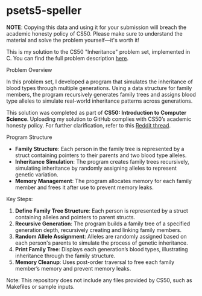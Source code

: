 # psets5-speller
<strong>NOTE</strong>: Copying this data and using it for your submission will breach the academic honesty policy of CS50. Please make sure to understand the material and solve the problem yourself—it's worth it!

<p>This is my solution to the CS50 "Inheritance" problem set, implemented in C. You can find the full problem description <a href="https://cs50.harvard.edu/x/2024/psets/5/inheritance/">here</a>.</p>
Problem Overview
<p>In this problem set, I developed a program that simulates the inheritance of blood types through multiple generations. Using a data structure for family members, the program recursively generates family trees and assigns blood type alleles to simulate real-world inheritance patterns across generations.</p> <p>This solution was completed as part of <strong>CS50: Introduction to Computer Science</strong>. Uploading my solution to GitHub complies with CS50’s academic honesty policy. For further clarification, refer to this <a href="https://www.reddit.com/r/cs50/comments/63235w/is_this_reasonable/">Reddit thread</a>.</p>
Program Structure
<ul> <li><strong>Family Structure</strong>: Each person in the family tree is represented by a struct containing pointers to their parents and two blood type alleles.</li> <li><strong>Inheritance Simulation</strong>: The program creates family trees recursively, simulating inheritance by randomly assigning alleles to represent genetic variation.</li> <li><strong>Memory Management</strong>: The program allocates memory for each family member and frees it after use to prevent memory leaks.</li> </ul>
Key Steps:
<ol> <li><strong>Define Family Tree Structure</strong>: Each person is represented by a struct containing alleles and pointers to parent structs.</li> <li><strong>Recursive Generation</strong>: The program builds a family tree of a specified generation depth, recursively creating and linking family members.</li> <li><strong>Random Allele Assignment</strong>: Alleles are randomly assigned based on each person's parents to simulate the process of genetic inheritance.</li> <li><strong>Print Family Tree</strong>: Displays each generation’s blood types, illustrating inheritance through the family structure.</li> <li><strong>Memory Cleanup</strong>: Uses post-order traversal to free each family member’s memory and prevent memory leaks.</li> </ol> <p>Note: This repository does not include any files provided by CS50, such as Makefiles or sample inputs.</p>
